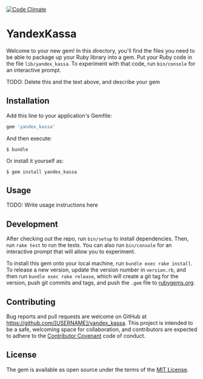 [![Code Climate](https://codeclimate.com/github/creepycheese/yandex-kassa-api/badges/gpa.svg)](https://codeclimate.com/github/creepycheese/yandex-kassa-api)
# YandexKassa

Welcome to your new gem! In this directory, you'll find the files you need to be able to package up your Ruby library into a gem. Put your Ruby code in the file `lib/yandex_kassa`. To experiment with that code, run `bin/console` for an interactive prompt.

TODO: Delete this and the text above, and describe your gem

## Installation

Add this line to your application's Gemfile:

```ruby
gem 'yandex_kassa'
```

And then execute:

    $ bundle

Or install it yourself as:

    $ gem install yandex_kassa

## Usage

TODO: Write usage instructions here

## Development

After checking out the repo, run `bin/setup` to install dependencies. Then, run `rake test` to run the tests. You can also run `bin/console` for an interactive prompt that will allow you to experiment.

To install this gem onto your local machine, run `bundle exec rake install`. To release a new version, update the version number in `version.rb`, and then run `bundle exec rake release`, which will create a git tag for the version, push git commits and tags, and push the `.gem` file to [rubygems.org](https://rubygems.org).

## Contributing

Bug reports and pull requests are welcome on GitHub at https://github.com/[USERNAME]/yandex_kassa. This project is intended to be a safe, welcoming space for collaboration, and contributors are expected to adhere to the [Contributor Covenant](contributor-covenant.org) code of conduct.


## License

The gem is available as open source under the terms of the [MIT License](http://opensource.org/licenses/MIT).

